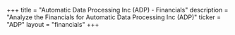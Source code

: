 +++
title = "Automatic Data Processing Inc (ADP) - Financials"
description = "Analyze the Financials for Automatic Data Processing Inc (ADP)"
ticker = "ADP"
layout = "financials"
+++

